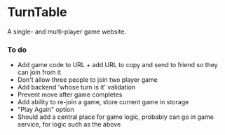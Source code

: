 # TurnTable
A single- and multi-player game website.

### To do
- Add game code to URL + add URL to copy and send to friend so they can join from it
- Don't allow three people to join two player game
- Add backend 'whose turn is it' validation
- Prevent move after game completes
- Add ability to re-join a game, store current game in storage
- "Play Again" option
- Should add a central place for game logic, probably can go in game service, for logic such as the above